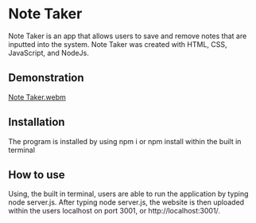 # Note Taker
Note Taker is an app that allows users to save and remove notes that are inputted into the system. Note Taker was created with HTML, CSS, JavaScript, and NodeJs.

## Demonstration
[Note Taker.webm](https://user-images.githubusercontent.com/105008846/193396270-1c8499b0-db27-4cc9-ab0a-79f35d38166b.webm)


## Installation
The program is installed by using npm i or npm install within the built in terminal

## How to use
Using, the built in terminal, users are able to run the application by typing node server.js. After typing node server.js, the website is then uploaded within the users localhost on port 3001, or http://localhost:3001/.
